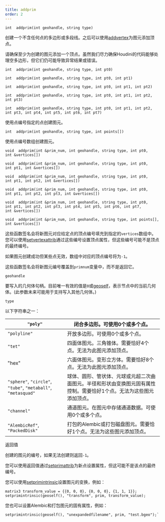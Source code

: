 ```yaml
---
title: addprim
order: 2
---
```


`int  addprim(int geohandle, string type)`

创建一个不含任何点的多边形或多段线。之后可以使用[addvertex](/zh-cn/houdini-vex/geometry/addvertex "向几何体中的图元添加顶点")为图元添加顶点。

请确保至少为创建的图元添加一个顶点。虽然我们尽力确保Houdini的代码能够处理空多边形，但它们仍可能导致异常结果或错误。

`int  addprim(int geohandle, string type, int pt0)`

`int  addprim(int geohandle, string type, int pt0, int pt1)`

`int  addprim(int geohandle, string type, int pt0, int pt1, int pt2)`

`int  addprim(int geohandle, string type, int pt0, int pt1, int pt2, int pt3)`

`int  addprim(int geohandle, string type, int pt0, int pt1, int pt2, int pt3, int pt4, int pt5, int pt6, int pt7)`

使用点编号指定的点创建图元。

`int  addprim(int geohandle, string type, int points[])`

使用点编号数组创建图元。

`void  addprim(int &prim_num, int geohandle, string type, int pt0, int &vertices[])`

`void  addprim(int &prim_num, int geohandle, string type, int pt0, int pt1, int &vertices[])`

`void  addprim(int &prim_num, int geohandle, string type, int pt0, int pt1, int pt2, int &vertices[])`

`void  addprim(int &prim_num, int geohandle, string type, int pt0, int pt1, int pt2, int pt3, int &vertices[])`

`void  addprim(int &prim_num, int geohandle, string type, int pt0, int pt1, int pt2, int pt3, int pt4, int pt5, int pt6, int pt7, int &vertices[])`

`void  addprim(int &prim_num, int geohandle, string type, int points[], int &vertices[])`

这些函数签名会将新图元对应给定点的顶点编号填充到指定的`vertices`数组中。您可以使用[setvertexattrib](/zh-cn/houdini-vex/attributes-and-intrinsics/setvertexattrib "设置几何体中顶点属性")通过这些编号设置顶点属性，但这些编号可能不是顶点的最终编号。

如果图元创建成功但某些点无效，数组中对应的顶点编号将为`-1`。

这些函数签名会将新图元编号覆盖到`primnum`变量中，而不是返回它。

`geohandle`

要写入的几何体句柄。目前唯一有效的值是`0`或[geoself](/zh-cn/houdini-vex/geometry/geoself "返回当前几何体的句柄")，表示节点中的当前几何体。(此参数未来可能用于支持写入其他几何体。)

`type`

以下字符串之一：

| `"poly"` | 闭合多边形。可使用0个或多个点。 |
| --- | --- |
| `"polyline"` | 开放多边形。可使用0个或多个点。 |
| `"tet"` | 四面体图元。三角锥体。需要恰好4个点。无法为此图元添加顶点。 |
| "hex" | 六面体图元。变形立方体。需要恰好8个点。无法为此图元添加顶点。 |
| `"sphere"`, `"circle"`, `"tube"`, `"metaball"`, `"metasquad"` | 球体、圆形、管状体、元球或元超二次曲面图元。半径和形状由变换图元固有属性控制。需要恰好1个点。无法为这些图元添加顶点。 |
| `"channel"` | 通道图元。在图元中存储通道数据。可使用0个或多个点。 |
| `"AlembicRef"`, `"PackedDisk"` | 打包的Alembic或打包磁盘图元。需要恰好1个点。无法为这些图元添加顶点。 |

返回值

创建的图元的编号，如果无法创建则返回`-1`。

您可以使用返回值通过[setprimattrib](/zh-cn/houdini-vex/attributes-and-intrinsics/setprimattrib "设置几何体中图元属性")为新点设置属性，但这可能不是该点的最终编号。

您可以使用[setprimintrinsic](/zh-cn/houdini-vex/attributes-and-intrinsics/setprimintrinsic "设置可写图元固有属性的值")设置图元的变换，例如：

```vex
matrix3 transform_value = {{0, 0, 0}, {0, 0, 0}, {1, 1, 1}};
setprimintrinsic(geoself(), "transform", prim, transform_value);

```

您也可以设置Alembic和打包图元的固有属性，例如：

```vex
setprimintrinsic(geoself(), "unexpandedfilename", prim, "test.bgeo");`

```
